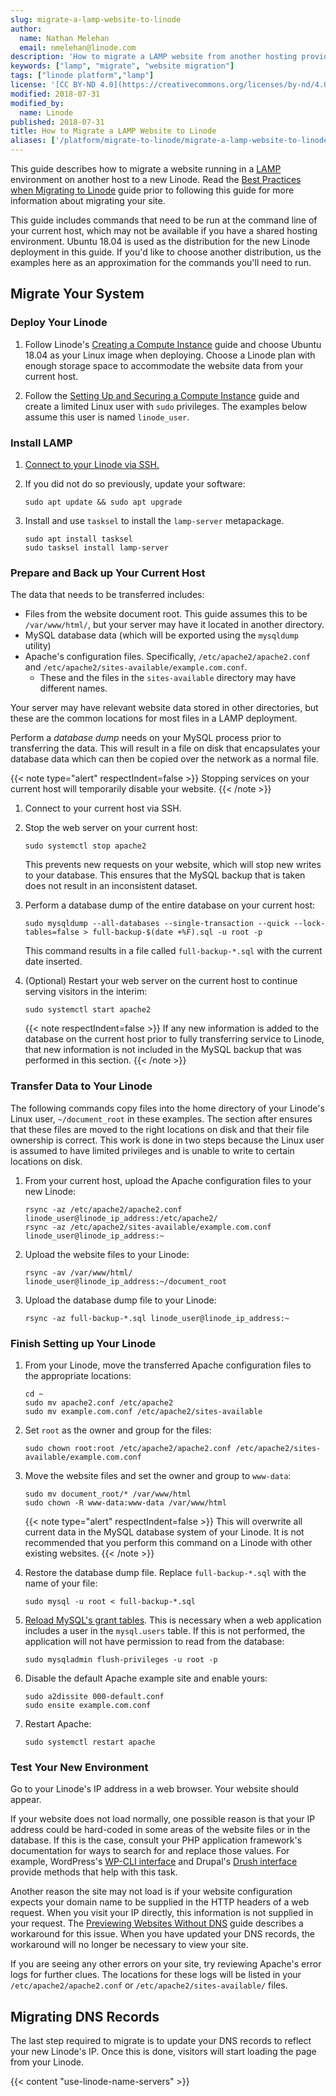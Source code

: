 ```yaml
---
slug: migrate-a-lamp-website-to-linode
author:
  name: Nathan Melehan
  email: nmelehan@linode.com
description: 'How to migrate a LAMP website from another hosting provider to Linode.'
keywords: ["lamp", "migrate", "website migration"]
tags: ["linode platform","lamp"]
license: '[CC BY-ND 4.0](https://creativecommons.org/licenses/by-nd/4.0)'
modified: 2018-07-31
modified_by:
  name: Linode
published: 2018-07-31
title: How to Migrate a LAMP Website to Linode
aliases: ['/platform/migrate-to-linode/migrate-a-lamp-website-to-linode/']
---
```


This guide describes how to migrate a website running in a [LAMP](/docs/guides/how-to-install-a-lamp-stack-on-ubuntu-18-04/#what-is-a-lamp-stack) environment on another host to a new Linode. Read the [Best Practices when Migrating to Linode](/docs/guides/best-practices-when-migrating-to-linode/) guide prior to following this guide for more information about migrating your site.

This guide includes commands that need to be run at the command line of your current host, which may not be available if you have a shared hosting environment. Ubuntu 18.04 is used as the distribution for the new Linode deployment in this guide. If you'd like to choose another distribution, us the examples here as an approximation for the commands you'll need to run.

## Migrate Your System

### Deploy Your Linode

1.  Follow Linode's [Creating a Compute Instance](/docs/guides/creating-a-compute-instance/) guide and choose Ubuntu 18.04 as your Linux image when deploying. Choose a Linode plan with enough storage space to accommodate the website data from your current host.

1.  Follow the [Setting Up and Securing a Compute Instance](/docs/guides/set-up-and-secure/) guide and create a limited Linux user with `sudo` privileges. The examples below assume this user is named `linode_user`.

### Install LAMP

1.  [Connect to your Linode via SSH.](/docs/guides/set-up-and-secure/#connect-to-the-instance)

1.  If you did not do so previously, update your software:

        sudo apt update && sudo apt upgrade

1.  Install and use `tasksel` to install the `lamp-server` metapackage.

        sudo apt install tasksel
        sudo tasksel install lamp-server

### Prepare and Back up Your Current Host

The data that needs to be transferred includes:

-  Files from the website document root. This guide assumes this to be `/var/www/html/`, but your server may have it located in another directory.
-  MySQL database data (which will be exported using the `mysqldump` utility)
-  Apache's configuration files. Specifically, `/etc/apache2/apache2.conf` and `/etc/apache2/sites-available/example.com.conf`.
    - These and the files in the `sites-available` directory may have different names.

Your server may have relevant website data stored in other directories, but these are the common locations for most files in a LAMP deployment.

Perform a *database dump* needs on your MySQL process prior to transferring the data. This will result in a file on disk that encapsulates your database data which can then be copied over the network as a normal file.

{{< note type="alert" respectIndent=false >}}
Stopping services on your current host will temporarily disable your website.
{{< /note >}}

1.  Connect to your current host via SSH.

1.  Stop the web server on your current host:

        sudo systemctl stop apache2

    This prevents new requests on your website, which will stop new writes to your database. This ensures that the MySQL backup that is taken does not result in an inconsistent dataset.

1.  Perform a database dump of the entire database on your current host:

        sudo mysqldump --all-databases --single-transaction --quick --lock-tables=false > full-backup-$(date +%F).sql -u root -p

    This command results in a file called `full-backup-*.sql` with the current date inserted.

1.  (Optional) Restart your web server on the current host to continue serving visitors in the interim:

        sudo systemctl start apache2

    {{< note respectIndent=false >}}
If any new information is added to the database on the current host prior to fully transferring service to Linode, that new information is not included in the MySQL backup that was performed in this section.
{{< /note >}}

### Transfer Data to Your Linode

The following commands copy files into the home directory of your Linode's Linux user, `~/document_root` in these examples. The section after ensures that these files are moved to the right locations on disk and that their file ownership is correct. This work is done in two steps because the Linux user is assumed to have limited privileges and is unable to write to certain locations on disk.

1.  From your current host, upload the Apache configuration files to your new Linode:

        rsync -az /etc/apache2/apache2.conf linode_user@linode_ip_address:/etc/apache2/
        rsync -az /etc/apache2/sites-available/example.com.conf linode_user@linode_ip_address:~

1.  Upload the website files to your Linode:

        rsync -av /var/www/html/ linode_user@linode_ip_address:~/document_root

1.  Upload the database dump file to your Linode:

        rsync -az full-backup-*.sql linode_user@linode_ip_address:~

### Finish Setting up Your Linode

1.  From your Linode, move the transferred Apache configuration files to the appropriate locations:

        cd ~
        sudo mv apache2.conf /etc/apache2
        sudo mv example.com.conf /etc/apache2/sites-available

1.  Set `root` as the owner and group for the files:

        sudo chown root:root /etc/apache2/apache2.conf /etc/apache2/sites-available/example.com.conf

1.  Move the website files and set the owner and group to `www-data`:

        sudo mv document_root/* /var/www/html
        sudo chown -R www-data:www-data /var/www/html
    {{< note type="alert" respectIndent=false >}}
This will overwrite all current data in the MySQL database system of your Linode. It is not recommended that you perform this command on a Linode with other existing websites.
{{< /note >}}

1.  Restore the database dump file. Replace `full-backup-*.sql` with the name of your file:

        sudo mysql -u root < full-backup-*.sql

1.  [Reload MySQL's grant tables](https://dev.mysql.com/doc/refman/8.0/en/privilege-changes.html). This is necessary when a web application includes a user in the `mysql.users` table. If this is not performed, the application will not have permission to read from the database:

        sudo mysqladmin flush-privileges -u root -p

1.  Disable the default Apache example site and enable yours:

        sudo a2dissite 000-default.conf
        sudo ensite example.com.conf

1.  Restart Apache:

        sudo systemctl restart apache

### Test Your New Environment

Go to your Linode's IP address in a web browser. Your website should appear.

If your website does not load normally, one possible reason is that your IP address could be hard-coded in some areas of the website files or in the database. If this is the case, consult your PHP application framework's documentation for ways to search for and replace those values. For example, WordPress's [WP-CLI interface](https://developer.wordpress.org/cli/commands/search-replace/) and Drupal's [Drush interface](https://www.drupal.org/project/sar) provide methods that help with this task.

Another reason the site may not load is if your website configuration expects your domain name to be supplied in the HTTP headers of a web request. When you visit your IP directly, this information is not supplied in your request. The [Previewing Websites Without DNS](/docs/guides/previewing-websites-without-dns/) guide describes a workaround for this issue. When you have updated your DNS records, the workaround will no longer be necessary to view your site.

If you are seeing any other errors on your site, try reviewing Apache's error logs for further clues. The locations for these logs will be listed in your `/etc/apache2/apache2.conf` or `/etc/apache2/sites-available/` files.

## Migrating DNS Records

The last step required to migrate is to update your DNS records to reflect your new Linode's IP. Once this is done, visitors will start loading the page from your Linode.

{{< content "use-linode-name-servers" >}}
